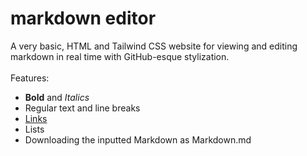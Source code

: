 # markdown editor
A very basic, HTML and Tailwind CSS website for viewing and editing markdown in real time with GitHub-esque stylization. </br></br>
Features:
- **Bold** and *Italics*
- Regular text and line breaks
- [Links](#)
- Lists
- Downloading the inputted Markdown as Markdown.md
